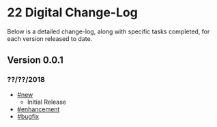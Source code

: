 # 22 Digital Change-Log

Below is a detailed change-log, along with specific tasks completed, for each
version released to date.

## Version 0.0.1
### ??/??/2018

- [#new](#new)
    + Initial Release
- [#enhancement](#enhancement)
- [#bugfix](#bugfix)
